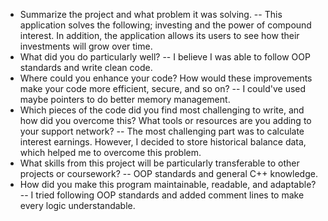 - Summarize the project and what problem it was solving.
  -- This application solves the following; investing and the power of compound interest. In addition, the application allows its users to see how their investments will grow over time.
- What did you do particularly well?
  -- I believe I was able to follow OOP standards and write clean code.
- Where could you enhance your code? How would these improvements make your code more efficient, secure, and so on?
  -- I could've used maybe pointers to do better memory management.
- Which pieces of the code did you find most challenging to write, and how did you overcome this? What tools or resources are you adding to your support network?
  -- The most challenging part was to calculate interest earnings. However, I decided to store historical balance data, which helped me to overcome this problem.
- What skills from this project will be particularly transferable to other projects or coursework?
  -- OOP standards and general C++ knowledge.
- How did you make this program maintainable, readable, and adaptable?
  -- I tried following OOP standards and added comment lines to make every logic understandable.
